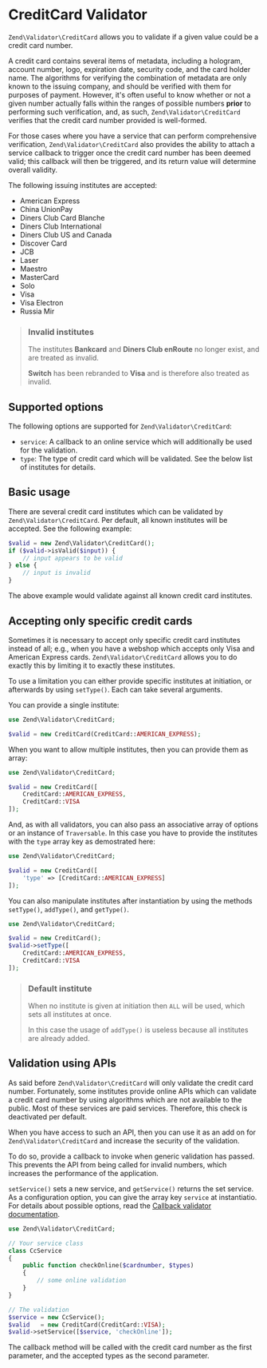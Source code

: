 # CreditCard Validator

`Zend\Validator\CreditCard` allows you to validate if a given value could be a
credit card number.

A credit card contains several items of metadata, including a hologram, account
number, logo, expiration date, security code, and the card holder name. The
algorithms for verifying the combination of metadata are only known to the
issuing company, and should be verified with them for purposes of payment.
However, it's often useful to know whether or not a given number actually falls
within the ranges of possible numbers **prior** to performing such verification,
and, as such, `Zend\Validator\CreditCard` verifies that the credit card number
provided is well-formed.

For those cases where you have a service that can perform comprehensive
verification, `Zend\Validator\CreditCard` also provides the ability to attach a
service callback to trigger once the credit card number has been deemed valid;
this callback will then be triggered, and its return value will determine
overall validity.

The following issuing institutes are accepted:

- American Express
- China UnionPay
- Diners Club Card Blanche
- Diners Club International
- Diners Club US and Canada
- Discover Card
- JCB
- Laser
- Maestro
- MasterCard
- Solo
- Visa
- Visa Electron
- Russia Mir

> ### Invalid institutes
>
> The institutes **Bankcard** and **Diners Club enRoute** no longer exist, and
> are treated as invalid.
>
> **Switch** has been rebranded to **Visa** and is therefore also treated as
> invalid.

## Supported options

The following options are supported for `Zend\Validator\CreditCard`:

- `service`: A callback to an online service which will additionally be used for
  the validation.
- `type`: The type of credit card which will be validated. See the below list of
  institutes for details.

## Basic usage

There are several credit card institutes which can be validated by
`Zend\Validator\CreditCard`. Per default, all known institutes will be accepted.
See the following example:

```php
$valid = new Zend\Validator\CreditCard();
if ($valid->isValid($input)) {
    // input appears to be valid
} else {
    // input is invalid
}
```

The above example would validate against all known credit card institutes.

## Accepting only specific credit cards

Sometimes it is necessary to accept only specific credit card institutes instead
of all; e.g., when you have a webshop which accepts only Visa and American
Express cards. `Zend\Validator\CreditCard` allows you to do exactly this by
limiting it to exactly these institutes.

To use a limitation you can either provide specific institutes at initiation, or
afterwards by using `setType()`. Each can take several arguments.

You can provide a single institute:

```php
use Zend\Validator\CreditCard;

$valid = new CreditCard(CreditCard::AMERICAN_EXPRESS);
```

When you want to allow multiple institutes, then you can provide them as array:

```php
use Zend\Validator\CreditCard;

$valid = new CreditCard([
    CreditCard::AMERICAN_EXPRESS,
    CreditCard::VISA
]);
```

And, as with all validators, you can also pass an associative array of options
or an instance of `Traversable`. In this case you have to provide the institutes
with the `type` array key as demostrated here:

```php
use Zend\Validator\CreditCard;

$valid = new CreditCard([
    'type' => [CreditCard::AMERICAN_EXPRESS]
]);
```

You can also manipulate institutes after instantiation by using the methods
`setType()`, `addType()`, and `getType()`.

```php
use Zend\Validator\CreditCard;

$valid = new CreditCard();
$valid->setType([
    CreditCard::AMERICAN_EXPRESS,
    CreditCard::VISA
]);
```

> ### Default institute
>
> When no institute is given at initiation then `ALL` will be used, which sets
> all institutes at once.
>
> In this case the usage of `addType()` is useless because all institutes are
> already added.

## Validation using APIs

As said before `Zend\Validator\CreditCard` will only validate the credit card
number. Fortunately, some institutes provide online APIs which can validate a
credit card number by using algorithms which are not available to the public.
Most of these services are paid services. Therefore, this check is deactivated
per default.

When you have access to such an API, then you can use it as an add on for
`Zend\Validator\CreditCard` and increase the security of the validation.

To do so, provide a callback to invoke when generic validation has passed. This
prevents the API from being called for invalid numbers, which increases the
performance of the application.

`setService()` sets a new service, and `getService()` returns the set service.
As a configuration option, you can give the array key `service` at instantiatio.
For details about possible options, read the
[Callback validator documentation](callback.md).

```php
use Zend\Validator\CreditCard;

// Your service class
class CcService
{
    public function checkOnline($cardnumber, $types)
    {
        // some online validation
    }
}

// The validation
$service = new CcService();
$valid   = new CreditCard(CreditCard::VISA);
$valid->setService([$service, 'checkOnline']);
```

The callback method will be called with the credit card number as the first
parameter, and the accepted types as the second parameter.
